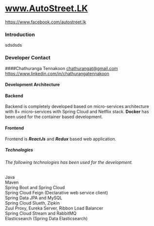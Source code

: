 #  www.AutoStreet.LK 
https://www.facebook.com/autostreet.lk


### Introduction
sdsdsds


### Developer Contact
####Chathuranga Tennakoon 
chathurangat@gmail.com <br/>
https://www.linkedin.com/in/chathurangatennakoon



#### Development  Architecture
#### Backend
Backend is completely developed based on micro-services architecture with 8+ micro-services with Spring Cloud and Netflix stack.
**Docker** has been used for the container based development. 

#### Frontend
Frontend is ***ReactJs*** and ***Redux*** based web application.


##### Technologies
###### The following technologies has been used for the development.

Java <br>
Maven  <br>
Spring Boot and Spring Cloud  <br>
Spring Cloud Feign (Declarative web service client) <br> 
Spring Data JPA and MySQL <br/>
Spring Cloud Slueth, Zipkin  <br>
Zuul Proxy, Eureka Server, Ribbon Load Balancer  <br>
Spring Cloud Stream and RabbitMQ  <br>
Elasticsearch (Spring Data Elasticsearch)  <br>




